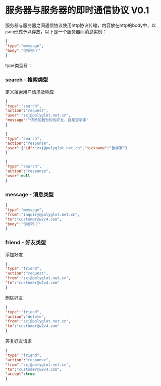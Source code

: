 # 服务器与服务器的即时通信协议 V0.1

服务器与服务器之间通信协议使用http协议传输，内容放在http的body中，以json形式予以存放，以下是一个服务器间消息实例：

```json
{
"type":"message",
"body":"你好吗？"
}
```
type类型有：  
### search - 搜索类型
定义搜索用户请求及响应  
```json
{
"type":"search",
"action":"request",
"user":"zxj@polyglot.net.cn",
"message":"请添加我为你的好友，我是哲学家"
}
```
```json
{
"type":"search",
"action":"response",
"user":{"id":"zxj@polyglot.net.cn","nickname":"哲学家"}
}
```
```json
{
"type":"search",
"action":"response",
"user":null
}
```
### message - 消息类型
```json
{
"type":"message",
"from":"inquiry@polyglot.net.cn",
"to":"customer@w2v4.com",
"body":"你好吗？"
}
```
### friend - 好友类型  
添加好友  
```json
{
"type":"friend",
"action":"request",
"from":"zxj@polyglot.net.cn",
"to":"customer@w2v4.com"
}
```
删除好友  
```json
{
"type":"friend",
"action":"delete",
"from":"zxj@polyglot.net.cn",
"to":"customer@w2v4.com"
}
```
答复好友请求
```json
{
"type":"friend",
"action":"response",
"from":"zxj@polyglot.net.cn",
"to":"customer@w2v4.com",
"accept":true
}
```